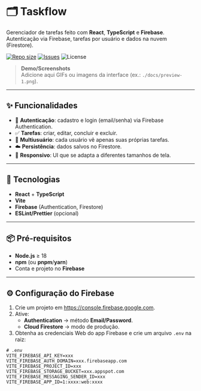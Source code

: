 # 🗂️ Taskflow

Gerenciador de tarefas feito com **React**, **TypeScript** e **Firebase**.  
Autenticação via Firebase, tarefas por usuário e dados na nuvem (Firestore).

<p align="left">
  <a href="https://github.com/SEU_USUARIO/taskflow"><img alt="Repo size" src="https://img.shields.io/github/repo-size/SEU_USUARIO/taskflow?style=flat-square"></a>
  <a href="https://github.com/SEU_USUARIO/taskflow/issues"><img alt="Issues" src="https://img.shields.io/github/issues/SEU_USUARIO/taskflow?style=flat-square"></a>
  <img alt="License" src="https://img.shields.io/badge/license-MIT-green?style=flat-square">
</p>

> **Demo/Screenshots**  
> Adicione aqui GIFs ou imagens da interface (ex.: `./docs/preview-1.png`).

---

## ✨ Funcionalidades

- 🔐 **Autenticação**: cadastro e login (email/senha) via Firebase Authentication.
- ✅ **Tarefas**: criar, editar, concluir e excluir.
- 👤 **Multiusuário**: cada usuário vê apenas suas próprias tarefas.
- ☁️ **Persistência**: dados salvos no Firestore.
- 📱 **Responsivo**: UI que se adapta a diferentes tamanhos de tela.

---

## 🧰 Tecnologias

- **React** + **TypeScript**
- **Vite**
- **Firebase** (Authentication, Firestore)
- **ESLint/Prettier** (opcional)

---

## 📦 Pré-requisitos

- **Node.js** ≥ 18
- **npm** (ou **pnpm**/**yarn**)
- Conta e projeto no **Firebase**

---

## ⚙️ Configuração do Firebase

1. Crie um projeto em <https://console.firebase.google.com>.
2. Ative:
   - **Authentication** → método **Email/Password**.
   - **Cloud Firestore** → modo de produção.
3. Obtenha as credenciais Web do app Firebase e crie um arquivo `.env` na raiz:

```env
# .env
VITE_FIREBASE_API_KEY=xxx
VITE_FIREBASE_AUTH_DOMAIN=xxx.firebaseapp.com
VITE_FIREBASE_PROJECT_ID=xxx
VITE_FIREBASE_STORAGE_BUCKET=xxx.appspot.com
VITE_FIREBASE_MESSAGING_SENDER_ID=xxx
VITE_FIREBASE_APP_ID=1:xxxx:web:xxxx
